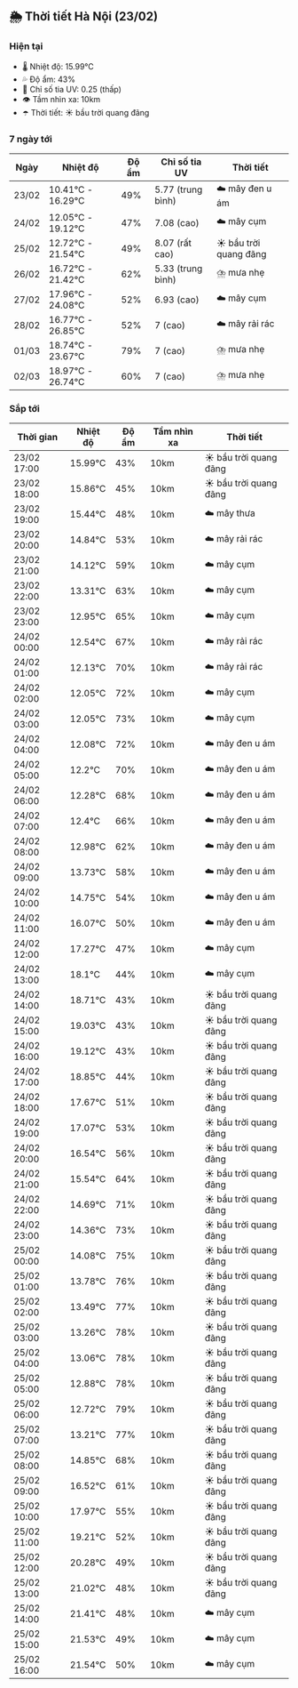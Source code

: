 ## 🌦️ Thời tiết Hà Nội (23/02)

### Hiện tại

- 🌡️ Nhiệt độ: 15.99℃
- 💦 Độ ẩm: 43%
- 🌟 Chỉ số tia UV: 0.25 (thấp)
- 👁️ Tầm nhìn xa: 10km
- ☂️ Thời tiết: ☀️ bầu trời quang đãng

### 7 ngày tới

| Ngày | Nhiệt độ | Độ ẩm | Chỉ số tia UV | Thời tiết |
| --- | --- | --- | --- | --- |
| 23/02 | 10.41℃ - 16.29℃ | 49% | 5.77 (trung bình) | ☁️ mây đen u ám |
| 24/02 | 12.05℃ - 19.12℃ | 47% | 7.08 (cao) | ☁️ mây cụm |
| 25/02 | 12.72℃ - 21.54℃ | 49% | 8.07 (rất cao) | ☀️ bầu trời quang đãng |
| 26/02 | 16.72℃ - 21.42℃ | 62% | 5.33 (trung bình) | ⛈️ mưa nhẹ |
| 27/02 | 17.96℃ - 24.08℃ | 52% | 6.93 (cao) | ☁️ mây cụm |
| 28/02 | 16.77℃ - 26.85℃ | 52% | 7 (cao) | ☁️ mây rải rác |
| 01/03 | 18.74℃ - 23.67℃ | 79% | 7 (cao) | ⛈️ mưa nhẹ |
| 02/03 | 18.97℃ - 26.74℃ | 60% | 7 (cao) | ⛈️ mưa nhẹ |

### Sắp tới

| Thời gian | Nhiệt độ | Độ ẩm | Tầm nhìn xa | Thời tiết |
| --- | --- | --- | --- | --- |
| 23/02 17:00 | 15.99℃ | 43% | 10km | ☀️ bầu trời quang đãng |
| 23/02 18:00 | 15.86℃ | 45% | 10km | ☀️ bầu trời quang đãng |
| 23/02 19:00 | 15.44℃ | 48% | 10km | ☁️ mây thưa |
| 23/02 20:00 | 14.84℃ | 53% | 10km | ☁️ mây rải rác |
| 23/02 21:00 | 14.12℃ | 59% | 10km | ☁️ mây cụm |
| 23/02 22:00 | 13.31℃ | 63% | 10km | ☁️ mây cụm |
| 23/02 23:00 | 12.95℃ | 65% | 10km | ☁️ mây cụm |
| 24/02 00:00 | 12.54℃ | 67% | 10km | ☁️ mây rải rác |
| 24/02 01:00 | 12.13℃ | 70% | 10km | ☁️ mây rải rác |
| 24/02 02:00 | 12.05℃ | 72% | 10km | ☁️ mây cụm |
| 24/02 03:00 | 12.05℃ | 73% | 10km | ☁️ mây cụm |
| 24/02 04:00 | 12.08℃ | 72% | 10km | ☁️ mây đen u ám |
| 24/02 05:00 | 12.2℃ | 70% | 10km | ☁️ mây đen u ám |
| 24/02 06:00 | 12.28℃ | 68% | 10km | ☁️ mây đen u ám |
| 24/02 07:00 | 12.4℃ | 66% | 10km | ☁️ mây đen u ám |
| 24/02 08:00 | 12.98℃ | 62% | 10km | ☁️ mây đen u ám |
| 24/02 09:00 | 13.73℃ | 58% | 10km | ☁️ mây đen u ám |
| 24/02 10:00 | 14.75℃ | 54% | 10km | ☁️ mây đen u ám |
| 24/02 11:00 | 16.07℃ | 50% | 10km | ☁️ mây đen u ám |
| 24/02 12:00 | 17.27℃ | 47% | 10km | ☁️ mây cụm |
| 24/02 13:00 | 18.1℃ | 44% | 10km | ☁️ mây cụm |
| 24/02 14:00 | 18.71℃ | 43% | 10km | ☀️ bầu trời quang đãng |
| 24/02 15:00 | 19.03℃ | 43% | 10km | ☀️ bầu trời quang đãng |
| 24/02 16:00 | 19.12℃ | 43% | 10km | ☀️ bầu trời quang đãng |
| 24/02 17:00 | 18.85℃ | 44% | 10km | ☀️ bầu trời quang đãng |
| 24/02 18:00 | 17.67℃ | 51% | 10km | ☀️ bầu trời quang đãng |
| 24/02 19:00 | 17.07℃ | 53% | 10km | ☀️ bầu trời quang đãng |
| 24/02 20:00 | 16.54℃ | 56% | 10km | ☀️ bầu trời quang đãng |
| 24/02 21:00 | 15.54℃ | 64% | 10km | ☀️ bầu trời quang đãng |
| 24/02 22:00 | 14.69℃ | 71% | 10km | ☀️ bầu trời quang đãng |
| 24/02 23:00 | 14.36℃ | 73% | 10km | ☀️ bầu trời quang đãng |
| 25/02 00:00 | 14.08℃ | 75% | 10km | ☀️ bầu trời quang đãng |
| 25/02 01:00 | 13.78℃ | 76% | 10km | ☀️ bầu trời quang đãng |
| 25/02 02:00 | 13.49℃ | 77% | 10km | ☀️ bầu trời quang đãng |
| 25/02 03:00 | 13.26℃ | 78% | 10km | ☀️ bầu trời quang đãng |
| 25/02 04:00 | 13.06℃ | 78% | 10km | ☀️ bầu trời quang đãng |
| 25/02 05:00 | 12.88℃ | 78% | 10km | ☀️ bầu trời quang đãng |
| 25/02 06:00 | 12.72℃ | 79% | 10km | ☀️ bầu trời quang đãng |
| 25/02 07:00 | 13.21℃ | 77% | 10km | ☀️ bầu trời quang đãng |
| 25/02 08:00 | 14.85℃ | 68% | 10km | ☀️ bầu trời quang đãng |
| 25/02 09:00 | 16.52℃ | 61% | 10km | ☀️ bầu trời quang đãng |
| 25/02 10:00 | 17.97℃ | 55% | 10km | ☀️ bầu trời quang đãng |
| 25/02 11:00 | 19.21℃ | 52% | 10km | ☀️ bầu trời quang đãng |
| 25/02 12:00 | 20.28℃ | 49% | 10km | ☀️ bầu trời quang đãng |
| 25/02 13:00 | 21.02℃ | 48% | 10km | ☀️ bầu trời quang đãng |
| 25/02 14:00 | 21.41℃ | 48% | 10km | ☁️ mây cụm |
| 25/02 15:00 | 21.53℃ | 49% | 10km | ☁️ mây cụm |
| 25/02 16:00 | 21.54℃ | 50% | 10km | ☁️ mây cụm |
